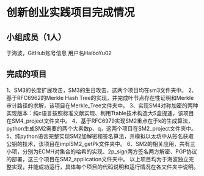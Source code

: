 # 创新创业实践项目完成情况
## 小组成员（1人）
于海波，GitHub账号信息 用户名HaiboYu02
## 完成的项目
1、SM3的长度扩展攻击，SM3的生日攻击，这两个项目均在sm3文件夹中。
2、基于RFC6962的Merkle Hash Tree的实现，并完成叶节点存在性证明和Merkle审计路径的求解，该项目在Merkle_Tree文件夹中。
3、实现SM4对称加密的两种实现版本：纯c语言按照标准文献实现、利用Ttable技术构造大S盒提速，该项目在SM4_project文件夹中。
4、基于RFC6979实现SM2重点在于k的生成算法，python生成SM2需要的两个大素数p、q，这两个项目在SM2_project文件夹中。
5、纯python语言完整实现SM2加解密和签名算法，并模拟以太坊中从签名获取公钥的技术，该项目在implSM2_getPk文件夹中。
6、SM2的相关应用，共有三小项，分别为ECMH对集合的哈希的实现、2p_sign两方签名两方解密、PGP协议的部署，这三个项目在SM2_application文件夹中。
以上项目均为于海波独立完整实现，并能成功运行，具体每个项目的代码说明和运行情况在各文件夹中说明。
